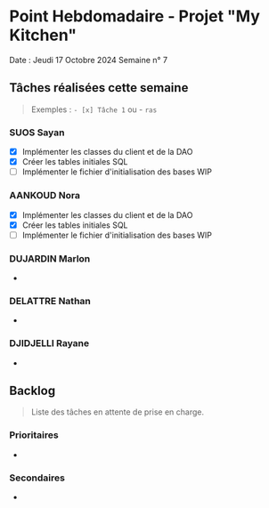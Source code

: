 # Point Hebdomadaire - Projet "My Kitchen"

Date : Jeudi 17 Octobre 2024
Semaine n° 7

## Tâches réalisées cette semaine

> Exemples : `- [x] Tâche 1` ou - `ras`

### SUOS Sayan

- [x] Implémenter les classes du client et de la DAO
- [x] Créer les tables initiales SQL
- [ ] Implémenter le fichier d'initialisation des bases WIP

### AANKOUD Nora
- [x] Implémenter les classes du client et de la DAO
- [x] Créer les tables initiales SQL
- [ ] Implémenter le fichier d'initialisation des bases WIP

### DUJARDIN Marlon

- 

### DELATTRE Nathan

- 

### DJIDJELLI Rayane

- 

## Backlog

> Liste des tâches en attente de prise en charge.

### Prioritaires

- 

### Secondaires

-